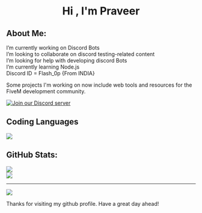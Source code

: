 <h1 align="center">Hi , I'm Praveer</h1>

##  About Me:
 I’m currently working on Discord Bots<br> I’m looking to collaborate on discord testing-related content<br> I’m looking for help with developing discord Bots<br> I’m currently learning Node.js<br> Discord ID = Flash_0p {From INDIA}

Some projects I'm working on now include web tools and resources for the FiveM development community.
 
 [![Join our Discord server](https://discordapp.com/api/guilds/815135254620143619/widget.png?style=banner2)](https://discord.gg/UqJCjyuV2P)


## Coding Languages
<a href="https://github.com/Flash-0p">
  <img src="https://skillicons.dev/icons?i=javascript,html,c,cpp,css,bots,lua" />
</a>

##  GitHub Stats:
![](https://github-readme-streak-stats.herokuapp.com/?user=Flash-0p&theme=tokyonight&hide_border=false)<br/>
![](https://github-readme-stats.vercel.app/api/top-langs/?username=Flash-0p&theme=tokyonight&hide_border=false&include_all_commits=false&count_private=false&layout=compact)

---
[![](https://visitcount.itsvg.in/api?id=Flash-0p&icon=7&color=0)](https://visitcount.itsvg.in)

Thanks for visiting my github profile. Have a great day ahead!

<!-- Proudly Code By Flash ) -->
